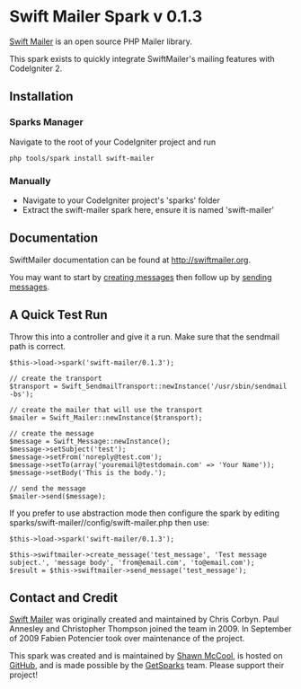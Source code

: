 Swift Mailer Spark v 0.1.3
====================

[Swift Mailer](http://swiftmailer.org/) is an open source PHP Mailer library.

This spark exists to quickly integrate SwiftMailer's mailing features with CodeIgniter 2.


Installation
------------

### Sparks Manager

Navigate to the root of your CodeIgniter project and run

    php tools/spark install swift-mailer

### Manually

* Navigate to your CodeIgniter project's 'sparks' folder
* Extract the swift-mailer spark here, ensure it is named 'swift-mailer'


Documentation
------------

SwiftMailer documentation can be found at http://swiftmailer.org.

You may want to start by [creating messages](http://swiftmailer.org/docs/messages.html) then follow up by [sending messages](http://swiftmailer.org/docs/sending.html).


A Quick Test Run
------------
Throw this into a controller and give it a run.  Make sure that the sendmail path is correct.

    $this->load->spark('swift-mailer/0.1.3');

    // create the transport
    $transport = Swift_SendmailTransport::newInstance('/usr/sbin/sendmail -bs');

    // create the mailer that will use the transport
    $mailer = Swift_Mailer::newInstance($transport);

    // create the message
    $message = Swift_Message::newInstance();
    $message->setSubject('test');
    $message->setFrom('noreply@test.com');
    $message->setTo(array('youremail@testdomain.com' => 'Your Name'));
    $message->setBody('This is the body.');

    // send the message
    $mailer->send($message);

If you prefer to use abstraction mode then configure the spark by editing sparks/swift-mailer/<version>/config/swift-mailer.php
then use:

    $this->load->spark('swift-mailer/0.1.3');

    $this->swiftmailer->create_message('test_message', 'Test message subject.', 'message body', 'from@email.com', 'to@email.com');
    $result = $this->swiftmailer->send_message('test_message');


Contact and Credit
-----------------

[Swift Mailer](http://swiftmailer.org/) was originally created and maintained by
Chris Corbyn. Paul Annesley and Christopher Thompson joined the team in 2009. In
September of 2009 Fabien Potencier took over maintenance of the project.

This spark was created and is maintained by
[Shawn McCool](http://heybigname.com), is hosted on [GitHub](http://github.com),
and is made possible by the [GetSparks](http://getsparks.org) team.  Please support their project!